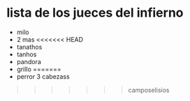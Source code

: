 # lista de los jueces del infierno
* milo
* 2 mas
<<<<<<< HEAD
* tanathos
* tanhos
* pandora
* grillo
=======
* perror 3 cabezass
>>>>>>> camposelisios
